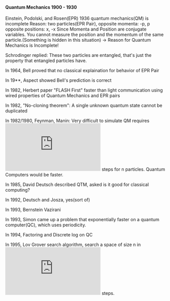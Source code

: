 #### Quantum Mechanics 1900 - 1930
Einstein, Podolski, and Rosen(EPR) 1936 quantum mechanics(QM) is incomplete
Reason: two particles(EPR Pair), 
opposite momenta: -p, p
opposite positions: x, -x
Since Momenta and Position are conjugate variables. You cannot measure the position and the momentum of the same particle.(Something is hidden in this situation) -> Reason for Quantum Mechanics is Incomplete!

Schrodinger replied: These two particles are entangled, that's just the property that entangled particles have.

In 1964, Bell proved that no classical explaination for behavior of EPR Pair

In 19**, Aspect showed Bell's prediction is correct

In 1982, Herbert paper "FLASH First" faster than light communication using wired properties of Quantum Mechanics and EPR pairs

In 1982, "No-cloning theorem": A single unknown quantum state cannot be duplicated

In 1982/1980, Feynman, Manin: Very difficult to simulate QM requires ![2 pow n](http://latex.codecogs.com/gif.latex?%5Cdpi%7B150%7D%20%5Clarge%20%5E%7B2%5E%7Bn%7D%7D) steps for n particles. Quantum Computers would be faster.

In 1985, David Deutsch described QTM, asked is it good for classical computing?

In 1992, Deutsch and Josza, yes(sort of)

In 1993, Bernstein Vazirani

In 1993, Simon came up a problem that exponentially faster on a quantum computer(QC), which uses periodicity.

In 1994, Factoring and Discrete log on QC

In 1995, Lov Grover search algorithm, search a space of size n in ![root n](http://latex.codecogs.com/gif.latex?%5Cdpi%7B300%7D%20%5Clarge%20%5E%7B%5Csqrt%7Bn%7D%7D) steps. 


